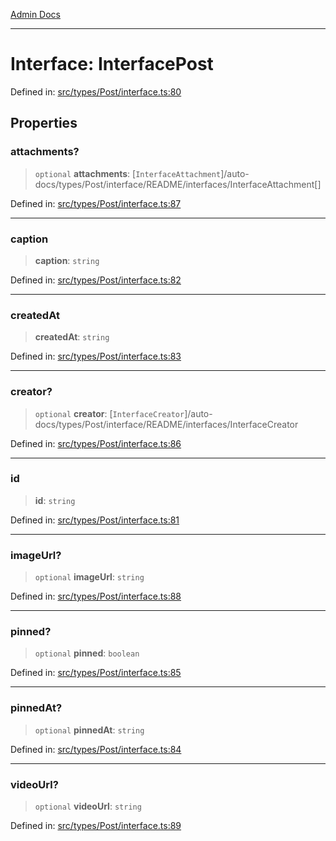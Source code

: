 [Admin Docs](/)

***

# Interface: InterfacePost

Defined in: [src/types/Post/interface.ts:80](https://github.com/PalisadoesFoundation/talawa-admin/blob/main/src/types/Post/interface.ts#L80)

## Properties

### attachments?

> `optional` **attachments**: [`InterfaceAttachment`]/auto-docs/types/Post/interface/README/interfaces/InterfaceAttachment[]

Defined in: [src/types/Post/interface.ts:87](https://github.com/PalisadoesFoundation/talawa-admin/blob/main/src/types/Post/interface.ts#L87)

***

### caption

> **caption**: `string`

Defined in: [src/types/Post/interface.ts:82](https://github.com/PalisadoesFoundation/talawa-admin/blob/main/src/types/Post/interface.ts#L82)

***

### createdAt

> **createdAt**: `string`

Defined in: [src/types/Post/interface.ts:83](https://github.com/PalisadoesFoundation/talawa-admin/blob/main/src/types/Post/interface.ts#L83)

***

### creator?

> `optional` **creator**: [`InterfaceCreator`]/auto-docs/types/Post/interface/README/interfaces/InterfaceCreator

Defined in: [src/types/Post/interface.ts:86](https://github.com/PalisadoesFoundation/talawa-admin/blob/main/src/types/Post/interface.ts#L86)

***

### id

> **id**: `string`

Defined in: [src/types/Post/interface.ts:81](https://github.com/PalisadoesFoundation/talawa-admin/blob/main/src/types/Post/interface.ts#L81)

***

### imageUrl?

> `optional` **imageUrl**: `string`

Defined in: [src/types/Post/interface.ts:88](https://github.com/PalisadoesFoundation/talawa-admin/blob/main/src/types/Post/interface.ts#L88)

***

### pinned?

> `optional` **pinned**: `boolean`

Defined in: [src/types/Post/interface.ts:85](https://github.com/PalisadoesFoundation/talawa-admin/blob/main/src/types/Post/interface.ts#L85)

***

### pinnedAt?

> `optional` **pinnedAt**: `string`

Defined in: [src/types/Post/interface.ts:84](https://github.com/PalisadoesFoundation/talawa-admin/blob/main/src/types/Post/interface.ts#L84)

***

### videoUrl?

> `optional` **videoUrl**: `string`

Defined in: [src/types/Post/interface.ts:89](https://github.com/PalisadoesFoundation/talawa-admin/blob/main/src/types/Post/interface.ts#L89)
